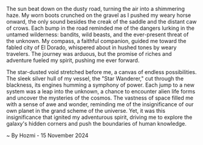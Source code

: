 
The sun beat down on the dusty road, turning the air into a shimmering haze. My worn boots crunched on the gravel as I pushed my weary horse onward, the only sound besides the creak of the saddle and the distant caw of crows. Each bump in the road reminded me of the dangers lurking in the untamed wilderness: bandits, wild beasts, and the ever-present threat of the unknown. My compass, a faithful companion, guided me toward the fabled city of El Dorado, whispered about in hushed tones by weary travelers. The journey was arduous, but the promise of riches and adventure fueled my spirit, pushing me ever forward.

The star-dusted void stretched before me, a canvas of endless possibilities. The sleek silver hull of my vessel, the "Star Wanderer," cut through the blackness, its engines humming a symphony of power. Each jump to a new system was a leap into the unknown, a chance to encounter alien life forms and uncover the mysteries of the cosmos. The vastness of space filled me with a sense of awe and wonder, reminding me of the insignificance of our own planet in the grand scheme of the universe. Yet, it was this insignificance that ignited my adventurous spirit, driving me to explore the galaxy's hidden corners and push the boundaries of human knowledge. 

~ By Hozmi - 15 November 2024
